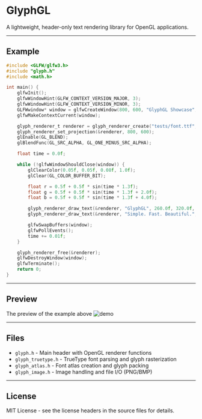 # GlyphGL
A lightweight, header-only text rendering library for OpenGL applications.

---

## Example
```c
#include <GLFW/glfw3.h>
#include "glyph.h"
#include <math.h>

int main() {
    glfwInit();
    glfwWindowHint(GLFW_CONTEXT_VERSION_MAJOR, 3);
    glfwWindowHint(GLFW_CONTEXT_VERSION_MINOR, 3);
    GLFWwindow* window = glfwCreateWindow(800, 600, "GlyphGL Showcase", NULL, NULL);
    glfwMakeContextCurrent(window);

    glyph_renderer_t renderer = glyph_renderer_create("tests/font.ttf", 64.0f, NULL);
    glyph_renderer_set_projection(&renderer, 800, 600);
    glEnable(GL_BLEND);
    glBlendFunc(GL_SRC_ALPHA, GL_ONE_MINUS_SRC_ALPHA);

    float time = 0.0f;

    while (!glfwWindowShouldClose(window)) {
        glClearColor(0.05f, 0.05f, 0.08f, 1.0f);
        glClear(GL_COLOR_BUFFER_BIT);

        float r = 0.5f + 0.5f * sin(time * 1.3f);
        float g = 0.5f + 0.5f * sin(time * 1.3f + 2.0f);
        float b = 0.5f + 0.5f * sin(time * 1.3f + 4.0f);

        glyph_renderer_draw_text(&renderer, "GlyphGL", 260.0f, 320.0f, 1.0f, r, g, b);
        glyph_renderer_draw_text(&renderer, "Simple. Fast. Beautiful.", 200.0f, 250.0f, 0.6f, 1.0f, 1.0f, 1.0f);

        glfwSwapBuffers(window);
        glfwPollEvents();
        time += 0.01f;
    }

    glyph_renderer_free(&renderer);
    glfwDestroyWindow(window);
    glfwTerminate();
    return 0;
}
```
---
## Preview
The preview of the example above
![demo](https://i.imgur.com/esfelJe.gif)

---
## Files

- `glyph.h` - Main header with OpenGL renderer functions
- `glyph_truetype.h` - TrueType font parsing and glyph rasterization
- `glyph_atlas.h` - Font atlas creation and glyph packing
- `glyph_image.h` - Image handling and file I/O (PNG/BMP)
  
---
## License

MIT License - see the license headers in the source files for details.
